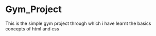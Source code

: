 # Gym_Project
This is the simple gym project through which i have learnt the basics concepts of html and css
